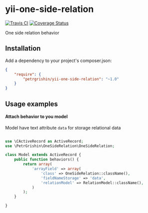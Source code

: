yii-one-side-relation
=====================
[![Travis CI](https://travis-ci.org/petrgrishin/yii-one-side-relation.png "Travis CI")](https://travis-ci.org/petrgrishin/yii-one-side-relation)
[![Coverage Status](https://coveralls.io/repos/petrgrishin/yii-one-side-relation/badge.png?branch=master)](https://coveralls.io/r/petrgrishin/yii-one-side-relation?branch=master)

One side relation behavior

Installation
------------
Add a dependency to your project's composer.json:
```json
{
    "require": {
        "petrgrishin/yii-one-side-relation": "~1.0"
    }
}
```

Usage examples
--------------
#### Attach behavior to you model
Model have text attribute `data` for storage relational data

```php

use \CActiveRecord as ActiveRecord;
use \PetrGrishin\OneSideRelation\OneSideRelation;

class Model extends ActiveRecord {
    public function behaviors() {
        return array(
            'arrayField' => array(
                'class' => OneSideRelation::className(),
                'fieldNameStorage' => 'data',
                'relationModel' => RelationModel::className(),
            )
        );
    }

}
```